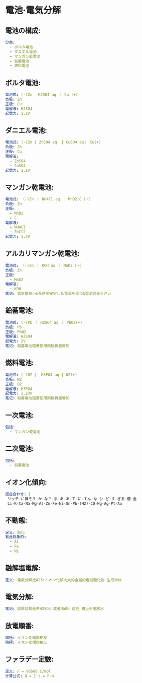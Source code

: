 # 電池·電気分解

## 電池の構成:

```yaml
分类:
  - ボルタ電池
  - ダニエル電池
  - マンガン乾電池
  - 鉛蓄電池
  - 燃料電池

```

## ボルタ電池:

```yaml
電池式: (-)Zn｜ H2SO4 aq ｜ Cu (+)
负极: Zn
正极: Cu
電解液: H2SO4
起電力: 1.1V

```

## ダニエル電池:

```yaml
電池式: (-)Zn | ZnSO4 aq  | CuSO4 aq｜ Cu(+)
负极: Zn
正极: Cu
電解液:
  - ZnSO4
  - CuSO4
起電力: 1.1V

```

## マンガン乾電池:

```yaml
電池式: （-)Zn ｜ NH4Cl aq ｜ MnO2,C（＋）
负极: Zn
正极:
  - MnO2
  - C
電解液:
  - NH4Cl
  - ZnCl2
起電力: 1.5V

```

## アルカリマンガン乾電池:

```yaml
電池式: （-)Zn ｜ KOH aq ｜ MnO2（＋）
负极: Zn
正极:
  - MnO2
電解液:
  - KOH
笔记: 電気抵抗小&長時間安定した電源を保つ&電池容量大きい

```

## 鉛蓄電池:

```yaml
電池式: (-)Pb ｜ H2SO4 aq ｜ PbO2(+)
负极: Pb
正极: PbO2
電解液: H2SO4
起電力: 2V
笔记: 鉛蓄電池隨著使用兩極質量增加

```

## 燃料電池:

```yaml
電池式: (-)H2 |  H3PO4 aq | O2(+)
负极: H2
正极: O2
電解液: H3PO4
起電力: 1.23V
笔记: 鉛蓄電池隨著使用兩極質量增加

```

## 一次電池:

```yaml
包括:
  - マンガン乾電池

```

## 二次電池:

```yaml
包括:
  - 鉛蓄電池

```

## イオン化傾向:

```yaml
語呂合わせ: |
 リッチ-に貸そう-か-な？-ま-あ-あ-て-に-すん-な-ひ-ど-す-ぎる-借-金
 Li-K-Ca-Na-Mg-Al-Zn-Fe-Ni-Sn-Pb-(H2)-CU-Hg-Ag-Pt-Au

```

## 不動態:

```yaml
定义: 鈍化
有此现象的:
  - Al
  - Fe
  - Ni

```

## 融解塩電解:

```yaml
定义: 電氣分解比Al3+イオン化傾向大的金屬的塩或酸化物 生成単体

```

## 電気分解:

```yaml
笔记: 如果容易是希H2SO4 或者NaOH 这些 相当于电解水

```

## 放電順番:

```yaml
陽極: イオン化傾向相反
陰極: イオン化傾向相反

```

## ファラデー定数:

```yaml
定义: F = 96500 C/mol
计算公式: Q = I·t = F·n
```